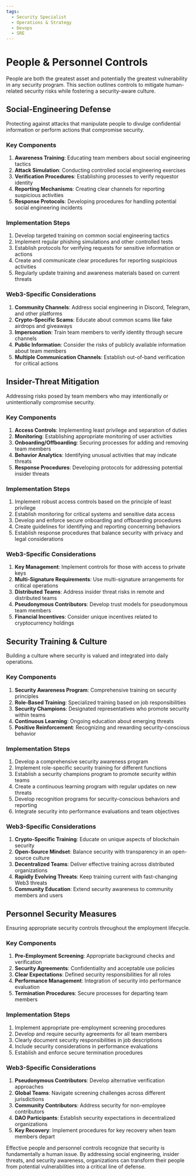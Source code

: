 ```yaml
---
tags:
  - Security Specialist
  - Operations & Strategy
  - Devops
  - SRE
---
```


# People & Personnel Controls

People are both the greatest asset and potentially the greatest vulnerability in any security program. This section outlines controls to mitigate human-related security risks while fostering a security-aware culture.

## Social-Engineering Defense

Protecting against attacks that manipulate people to divulge confidential information or perform actions that compromise security.

### Key Components

1. **Awareness Training**: Educating team members about social engineering tactics
2. **Attack Simulation**: Conducting controlled social engineering exercises
3. **Verification Procedures**: Establishing processes to verify requestor identity
4. **Reporting Mechanisms**: Creating clear channels for reporting suspicious activities
5. **Response Protocols**: Developing procedures for handling potential social engineering incidents

### Implementation Steps

1. Develop targeted training on common social engineering tactics
2. Implement regular phishing simulations and other controlled tests
3. Establish protocols for verifying requests for sensitive information or actions
4. Create and communicate clear procedures for reporting suspicious activities
5. Regularly update training and awareness materials based on current threats

### Web3-Specific Considerations

1. **Community Channels**: Address social engineering in Discord, Telegram, and other platforms
2. **Crypto-Specific Scams**: Educate about common scams like fake airdrops and giveaways
3. **Impersonation**: Train team members to verify identity through secure channels
4. **Public Information**: Consider the risks of publicly available information about team members
5. **Multiple Communication Channels**: Establish out-of-band verification for critical actions

## Insider-Threat Mitigation

Addressing risks posed by team members who may intentionally or unintentionally compromise security.

### Key Components

1. **Access Controls**: Implementing least privilege and separation of duties
2. **Monitoring**: Establishing appropriate monitoring of user activities
3. **Onboarding/Offboarding**: Securing processes for adding and removing team members
4. **Behavior Analytics**: Identifying unusual activities that may indicate threats
5. **Response Procedures**: Developing protocols for addressing potential insider threats

### Implementation Steps

1. Implement robust access controls based on the principle of least privilege
2. Establish monitoring for critical systems and sensitive data access
3. Develop and enforce secure onboarding and offboarding procedures
4. Create guidelines for identifying and reporting concerning behaviors
5. Establish response procedures that balance security with privacy and legal considerations

### Web3-Specific Considerations

1. **Key Management**: Implement controls for those with access to private keys
2. **Multi-Signature Requirements**: Use multi-signature arrangements for critical operations
3. **Distributed Teams**: Address insider threat risks in remote and distributed teams
4. **Pseudonymous Contributors**: Develop trust models for pseudonymous team members
5. **Financial Incentives**: Consider unique incentives related to cryptocurrency holdings

## Security Training & Culture

Building a culture where security is valued and integrated into daily operations.

### Key Components

1. **Security Awareness Program**: Comprehensive training on security principles
2. **Role-Based Training**: Specialized training based on job responsibilities
3. **Security Champions**: Designated representatives who promote security within teams
4. **Continuous Learning**: Ongoing education about emerging threats
5. **Positive Reinforcement**: Recognizing and rewarding security-conscious behavior

### Implementation Steps

1. Develop a comprehensive security awareness program
2. Implement role-specific security training for different functions
3. Establish a security champions program to promote security within teams
4. Create a continuous learning program with regular updates on new threats
5. Develop recognition programs for security-conscious behaviors and reporting
6. Integrate security into performance evaluations and team objectives

### Web3-Specific Considerations

1. **Crypto-Specific Training**: Educate on unique aspects of blockchain security
2. **Open-Source Mindset**: Balance security with transparency in an open-source culture
3. **Decentralized Teams**: Deliver effective training across distributed organizations
4. **Rapidly Evolving Threats**: Keep training current with fast-changing Web3 threats
5. **Community Education**: Extend security awareness to community members and users

## Personnel Security Measures

Ensuring appropriate security controls throughout the employment lifecycle.

### Key Components

1. **Pre-Employment Screening**: Appropriate background checks and verification
2. **Security Agreements**: Confidentiality and acceptable use policies
3. **Clear Expectations**: Defined security responsibilities for all roles
4. **Performance Management**: Integration of security into performance evaluation
5. **Termination Procedures**: Secure processes for departing team members

### Implementation Steps

1. Implement appropriate pre-employment screening procedures
2. Develop and require security agreements for all team members
3. Clearly document security responsibilities in job descriptions
4. Include security considerations in performance evaluations
5. Establish and enforce secure termination procedures

### Web3-Specific Considerations

1. **Pseudonymous Contributors**: Develop alternative verification approaches
2. **Global Teams**: Navigate screening challenges across different jurisdictions
3. **Community Contributors**: Address security for non-employee contributors
4. **DAO Participants**: Establish security expectations in decentralized organizations
5. **Key Recovery**: Implement procedures for key recovery when team members depart

Effective people and personnel controls recognize that security is fundamentally a human issue. By addressing social engineering, insider threats, and security awareness, organizations can transform their people from potential vulnerabilities into a critical line of defense. 